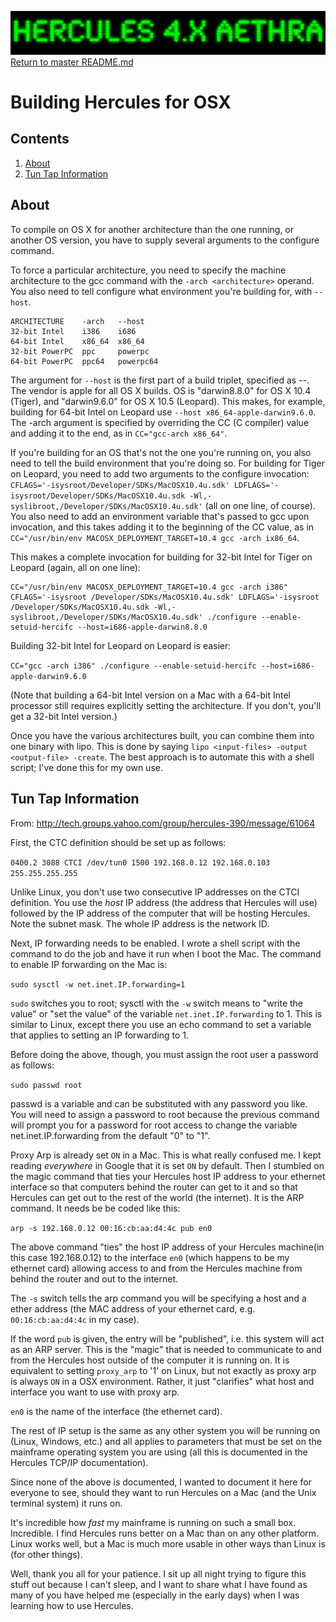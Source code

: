 ![test image](images/image_header_herculesaethra.png)
[Return to master README.md](../README.md)

# Building Hercules for OSX
## Contents
1. [About](#About)
2. [Tun Tap Information](#Tun-Tap-Information)

## About
To compile on OS X for another architecture than the one running, or another OS version, you have to supply several arguments to the configure command.

To force a particular architecture, you need to specify the machine architecture to the gcc command with the `-arch <architecture>` operand. You also need to tell configure what environment you're building for, with `--host`.

```
ARCHITECTURE    -arch   --host
32-bit Intel    i386    i686
64-bit Intel    x86_64  x86_64
32-bit PowerPC  ppc     powerpc
64-bit PowerPC  ppc64   powerpc64
```

The argument for `--host` is the first part of a build triplet, specified as <architecture>-<vendor>-<OS>. The vendor is apple for all OS X builds. OS is "darwin8.8.0" for OS X 10.4 (Tiger), and "darwin9.6.0" for OS X 10.5 (Leopard). This makes, for example, building for 64-bit Intel on Leopard use `--host x86_64-apple-darwin9.6.0`. The -arch argument is specified by overriding the CC (C compiler) value and adding it to the end, as in `CC="gcc-arch x86_64"`.

If you're building for an OS that's not the one you're running on, you also need to tell the build environment that you're doing so. For building for Tiger on Leopard, you need to add two arguments to the configure invocation: `CFLAGS='-isysroot/Developer/SDKs/MacOSX10.4u.sdk' LDFLAGS='-isysroot/Developer/SDKs/MacOSX10.4u.sdk -Wl,-syslibroot,/Developer/SDKs/MacOSX10.4u.sdk'`
(all on one line, of course). You also need to add an environment variable that's passed to gcc upon invocation, and this takes adding it to the beginning of the CC value, as in `CC="/usr/bin/env MACOSX_DEPLOYMENT_TARGET=10.4 gcc -arch ix86_64`.

This makes a complete invocation for building for 32-bit Intel for Tiger on Leopard (again, all on one line):  
```
CC="/usr/bin/env MACOSX_DEPLOYMENT_TARGET=10.4 gcc -arch i386" CFLAGS='-isysroot /Developer/SDKs/MacOSX10.4u.sdk' LDFLAGS='-isysroot /Developer/SDKs/MacOSX10.4u.sdk -Wl,-syslibroot,/Developer/SDKs/MacOSX10.4u.sdk' ./configure --enable-setuid-hercifc --host=i686-apple-darwin8.8.0
```

Building 32-bit Intel for Leopard on Leopard is easier:  

`CC="gcc -arch i386" ./configure --enable-setuid-hercifc --host=i686-apple-darwin9.6.0`

(Note that building a 64-bit Intel version on a Mac with a 64-bit Intel processor still requires explicitly setting the architecture. If you don't, you'll get a 32-bit Intel version.)

Once you have the various architectures built, you can combine them into one binary with lipo. This is done by saying `lipo <input-files> -output <output-file> -create`. The best approach is to automate this with a shell script; I've done this for my own use.

## Tun Tap Information
From: http://tech.groups.yahoo.com/group/hercules-390/message/61064  

First, the CTC definition should be set up as follows:  

`0400.2 3088 CTCI /dev/tun0 1500 192.168.0.12 192.168.0.103 255.255.255.255`  

Unlike Linux, you don't use two consecutive IP addresses on the CTCI definition. You use the _host_ IP address (the address that Hercules will use) followed by the IP address of the computer that will be hosting Hercules. Note the subnet mask. The whole IP address is the network ID.

Next, IP forwarding needs to be enabled. I wrote a shell script with the command to do the job and have it run when I boot the Mac. The command to enable IP forwarding on the Mac is:  

`sudo sysctl -w net.inet.IP.forwarding=1`  

`sudo` switches you to root; sysctl with the `-w` switch means to "write the value" or "set the value" of the variable `net.inet.IP.forwarding` to 1. This is similar to Linux, except there you use an echo command to set a variable that applies to setting an IP forwarding to 1.

Before doing the above, though, you must assign the root user a password as follows:  

`sudo passwd root`  

passwd is a variable and can be substituted with any password you like. You will need to assign a password to root because the previous command will prompt you for a password for root access to change the variable net.inet.IP.forwarding from the default "0" to "1".

Proxy Arp is already set `ON` in a Mac. This is what really confused me. I kept reading _everywhere_ in Google that it is set `ON` by default. Then I stumbled on the magic command that ties your Hercules host IP address to your ethernet interface so that computers behind the router can get to it and so that Hercules can get out to the rest of the world (the internet). It is the ARP command. It needs be be coded like this:  

`arp -s 192.168.0.12 00:16:cb:aa:d4:4c pub en0`  

The above command "ties" the host IP address of your Hercules machine(in this case 192.168.0.12) to the interface `en0` (which happens to be my ethernet card) allowing access to and from the Hercules machine from behind the router and out to the internet.

The `-s` switch tells the arp command you will be specifying a host and a ether address (the MAC address of your ethernet card, e.g. `00:16:cb:aa:d4:4c` in my case).

If the word `pub` is given, the entry will be "published", i.e. this system will act as an ARP server. This is the "magic" that is needed to communicate to and from the Hercules host outside of the computer it is running on. It is equivalent to setting `proxy_arp` to '1' on Linux, but not exactly as proxy arp is always `ON` in a OSX environment. Rather, it just "clarifies" what host and interface you want to use with proxy arp.

`en0` is the name of the interface (the ethernet card).

The rest of IP setup is the same as any other system you will be running on (Linux, Windows, etc.) and all applies to parameters that must be set on the mainframe operating system you are using (all this is documented in the Hercules TCP/IP documentation).

Since none of the above is documented, I wanted to document it here for everyone to see, should they want to run Hercules on a Mac (and the Unix terminal system) it runs on.

It's incredible how _fast_ my mainframe is running on such a small box. Incredible. I find Hercules runs better on a Mac than on any other platform. Linux works well, but a Mac is much more usable in other ways than Linux is (for other things).

Well, thank you all for your patience. I sit up all night trying to figure this stuff out because I can't sleep, and I want to share what I have found as many of you have helped me (especially in the early days) when I was learning how to use Hercules.

